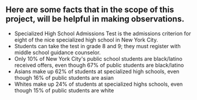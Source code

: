 
Here are some facts that in the scope of this project, will be helpful in making observations.
----------------------------------------------------------------------------------------------

-   Specialized High School Admissions Test is the admissions criterion for eight of the nice specialized high school in New York City.
-   Students can take the test in grade 8 and 9; they must register with middle school guidance counselor.
-   Only 10% of New York City's public school students are black/latino received offers, even though 67% of public students are black/latino
-   Asians make up 62% of students at specialized high schools, even though 16% of public students are asian
-   Whites make up 24% of students at specialized highs schools, even though 15% of public students are white
